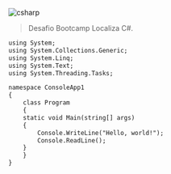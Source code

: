 ![csharp](../csharp.png)

> Desafio Bootcamp Localiza C#.

```html
using System;
using System.Collections.Generic;
using System.Linq;
using System.Text;
using System.Threading.Tasks;

namespace ConsoleApp1
{
    class Program
    {
    static void Main(string[] args)
    {
        Console.WriteLine("Hello, world!");
        Console.ReadLine();
    }
    }
}
```
